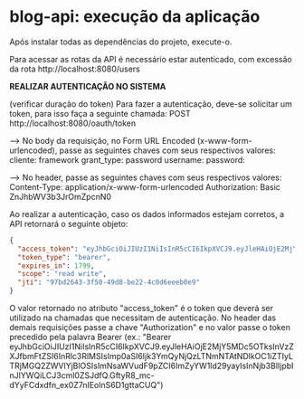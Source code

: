 # blog-api: execução da aplicação
Após instalar todas as dependências do projeto, execute-o.

Para acessar as rotas da API é necessário estar autenticado, com excessão da rota http://localhost:8080/users

**REALIZAR AUTENTICAÇÃO NO SISTEMA**

(verificar duração do token)
Para fazer a autenticação, deve-se solicitar um token, para isso faça a seguinte chamada: 
POST http://localhost:8080/oauth/token

--> No body da requisição, no Form URL Encoded (x-www-form-urlencoded), passe as seguintes chaves com seus respectivos valores:
cliente: framework
grant_type: password
username:
password:

--> No header, passe as seguintes chaves com seus respectivos valores:
Content-Type: application/x-www-form-urlencoded
Authorization: Basic ZnJhbWV3b3JrOmZpcnN0

Ao realizar a autenticação, caso os dados informados estejam corretos, a API retornará o seguinte objeto:
```json
{
  "access_token": "eyJhbGciOiJIUzI1NiIsInR5cCI6IkpXVCJ9.eyJleHAiOjE2MjY5MDc5OTksInVzZXJfbmFtZSI6InRlc3RlMSIsImp0aSI6Ijk3YmQyNjQzLTNmNTAtNDlkOC1iZTIyLTRjMGQ2ZWVlYjBlOSIsImNsaWVudF9pZCI6ImZyYW1ld29yayIsInNjb3BlIjpbInJlYWQiLCJ3cml0ZSJdfQ.GftyR8_mc-dYyFCdxdfn_ex0Z7nIEolnS6D1gttaCUQ",
  "token_type": "bearer",
  "expires_in": 1799,
  "scope": "read write",
  "jti": "97bd2643-3f50-49d8-be22-4c0d6eeeb0e9"
}
```
O valor retornado no atributo "access_token" é o token que deverá ser utilizado na chamadas que necessitam de autenticação.
No header das demais requisições passe a chave "Authorization" e no valor passe o token precedido pela palavra Bearer (ex.: "Bearer eyJhbGciOiJIUzI1NiIsInR5cCI6IkpXVCJ9.eyJleHAiOjE2MjY5MDc5OTksInVzZXJfbmFtZSI6InRlc3RlMSIsImp0aSI6Ijk3YmQyNjQzLTNmNTAtNDlkOC1iZTIyLTRjMGQ2ZWVlYjBlOSIsImNsaWVudF9pZCI6ImZyYW1ld29yayIsInNjb3BlIjpbInJlYWQiLCJ3cml0ZSJdfQ.GftyR8_mc-dYyFCdxdfn_ex0Z7nIEolnS6D1gttaCUQ")
